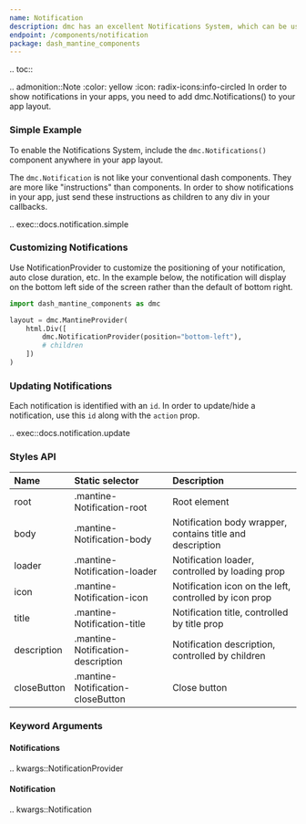 ```yaml
---
name: Notification
description: dmc has an excellent Notifications System, which can be used to generate client side notifications.
endpoint: /components/notification
package: dash_mantine_components
---
```


.. toc::

.. admonition::Note
    :color: yellow
    :icon: radix-icons:info-circled
    In order to show notifications in your apps, you need to add dmc.Notifications() to your app layout.

### Simple Example

To enable the Notifications System, include the `dmc.Notifications()` component anywhere in your app layout. 

The `dmc.Notification` is not like your conventional dash components. They are more like "instructions" than components. 
In order to show notifications in your app, just send these instructions as children to any div in your callbacks.

.. exec::docs.notification.simple

### Customizing Notifications

Use NotificationProvider to customize the positioning of your notification, auto close duration, etc.  In the example below, the
notification will display on the bottom left side of the screen rather than the default of bottom right.

```python
import dash_mantine_components as dmc

layout = dmc.MantineProvider(
    html.Div([
        dmc.NotificationProvider(position="bottom-left"),
        # children
    ])
)
```

### Updating Notifications

Each notification is identified with an `id`. In order to update/hide a notification, use this `id` along with the 
`action` prop.

.. exec::docs.notification.update

### Styles API

| Name        | Static selector                   | Description                                               |
|:------------|:----------------------------------|:----------------------------------------------------------|
| root        | .mantine-Notification-root        | Root element                                              |
| body        | .mantine-Notification-body        | Notification body wrapper, contains title and description |
| loader      | .mantine-Notification-loader      | Notification loader, controlled by loading prop           |
| icon        | .mantine-Notification-icon        | Notification icon on the left, controlled by icon prop    |
| title       | .mantine-Notification-title       | Notification title, controlled by title prop              |
| description | .mantine-Notification-description | Notification description, controlled by children          |
| closeButton | .mantine-Notification-closeButton | Close button                                              |

### Keyword Arguments

#### Notifications

.. kwargs::NotificationProvider

#### Notification

.. kwargs::Notification

